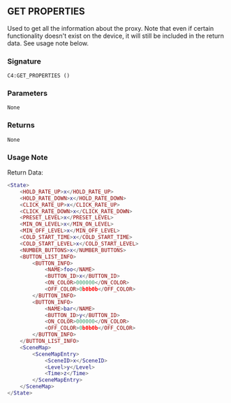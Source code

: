 ## GET PROPERTIES

Used to get all the information about the proxy. Note that even if certain functionality doesn't exist on the device, it will still be included in the return data. See usage note below.


### Signature

`C4:GET_PROPERTIES ()`


### Parameters

`None`


### Returns

`None`

### Usage Note
Return Data:

```lua
<State>
    <HOLD_RATE_UP>x</HOLD_RATE_UP>
    <HOLD_RATE_DOWN>x</HOLD_RATE_DOWN>
    <CLICK_RATE_UP>x</CLICK_RATE_UP>
    <CLICK_RATE_DOWN>x</CLICK_RATE_DOWN>
    <PRESET_LEVEL>x</PRESET_LEVEL>
    <MIN_ON_LEVEL>x</MIN_ON_LEVEL>
    <MIN_OFF_LEVEL>x</MIN_OFF_LEVEL>
    <COLD_START_TIME>x</COLD_START_TIME>
    <COLD_START_LEVEL>x</COLD_START_LEVEL>
    <NUMBER_BUTTONS>x</NUMBER_BUTTONS>
    <BUTTON_LIST_INFO>
        <BUTTON_INFO>
            <NAME>foo</NAME>
            <BUTTON_ID>x</BUTTON_ID>
            <ON_COLOR>000000</ON_COLOR>
            <OFF_COLOR>0b0b0b</OFF_COLOR>
        </BUTTON_INFO>
        <BUTTON_INFO>
            <NAME>bar</NAME>
            <BUTTON_ID>y</BUTTON_ID>
            <ON_COLOR>000000</ON_COLOR>
            <OFF_COLOR>0b0b0b</OFF_COLOR>
        </BUTTON_INFO>
    </BUTTON_LIST_INFO>
    <SceneMap>
        <SceneMapEntry>
            <SceneID>x</SceneID>
            <Level>y</Level>
            <Time>z</Time>
        </SceneMapEntry>
    </SceneMap>
</State>
```

